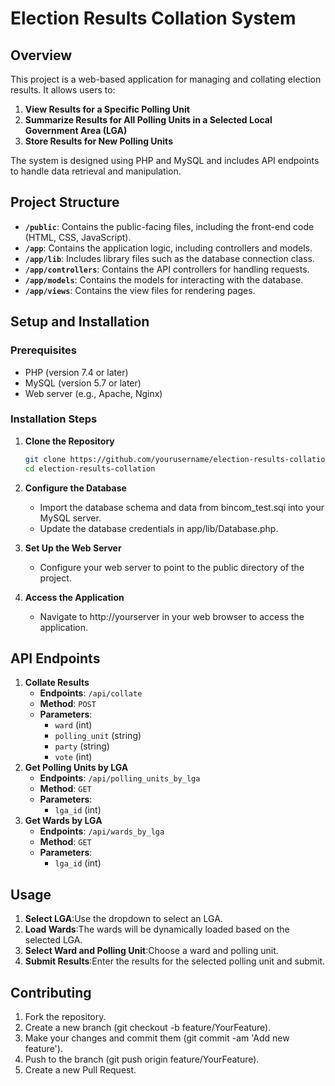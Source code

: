 # Election Results Collation System

## Overview

This project is a web-based application for managing and collating election results. It allows users to:

1. **View Results for a Specific Polling Unit**
2. **Summarize Results for All Polling Units in a Selected Local Government Area (LGA)**
3. **Store Results for New Polling Units**

The system is designed using PHP and MySQL and includes API endpoints to handle data retrieval and manipulation.

## Project Structure

- **`/public`**: Contains the public-facing files, including the front-end code (HTML, CSS, JavaScript).
- **`/app`**: Contains the application logic, including controllers and models.
- **`/app/lib`**: Includes library files such as the database connection class.
- **`/app/controllers`**: Contains the API controllers for handling requests.
- **`/app/models`**: Contains the models for interacting with the database.
- **`/app/views`**: Contains the view files for rendering pages.

## Setup and Installation

### Prerequisites

- PHP (version 7.4 or later)
- MySQL (version 5.7 or later)
- Web server (e.g., Apache, Nginx)

### Installation Steps

1. **Clone the Repository**
   ```bash
   git clone https://github.com/yourusername/election-results-collation.git
   cd election-results-collation

2. **Configure the Database**
   - Import the database schema and data from bincom_test.sqi into your MySQL server.
   - Update the database credentials in app/lib/Database.php.

3. **Set Up the Web Server**
   - Configure your web server to point to the public directory of the project.

4. **Access the Application**
   - Navigate to http://yourserver in your web browser to access the application.

## API Endpoints
1. **Collate Results**
   - **Endpoints**: `/api/collate`
   - **Method**: `POST`
   - **Parameters**:
      - `ward` (int)
      - `polling_unit` (string)
      - `party` (string)
      - `vote` (int)
2. **Get Polling Units by LGA**
   - **Endpoints**: `/api/polling_units_by_lga`
   - **Method**: `GET`
   - **Parameters**:
      - `lga_id` (int)
3. **Get Wards by LGA**
   - **Endpoints**: `/api/wards_by_lga`
   - **Method**: `GET`
   - **Parameters**:
      - `lga_id` (int)

## Usage
1. **Select LGA**:Use the dropdown to select an LGA.
2. **Load Wards**:The wards will be dynamically loaded based on the selected LGA.
3. **Select Ward and Polling Unit**:Choose a ward and polling unit.
4. **Submit Results**:Enter the results for the selected polling unit and submit.

## Contributing
1. Fork the repository.
2. Create a new branch (git checkout -b feature/YourFeature).
3. Make your changes and commit them (git commit -am 'Add new feature').
4. Push to the branch (git push origin feature/YourFeature).
5. Create a new Pull Request.
